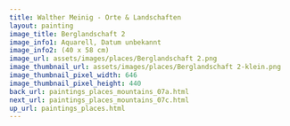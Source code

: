 ```yaml
---
title: Walther Meinig - Orte & Landschaften
layout: painting
image_title: Berglandschaft 2
image_info1: Aquarell, Datum unbekannt
image_info2: (40 x 58 cm)
image_url: assets/images/places/Berglandschaft 2.png
image_thumbnail_url: assets/images/places/Berglandschaft 2-klein.png
image_thumbnail_pixel_width: 646
image_thumbnail_pixel_height: 440
back_url: paintings_places_mountains_07a.html
next_url: paintings_places_mountains_07c.html
up_url: paintings_places.html
---
```


